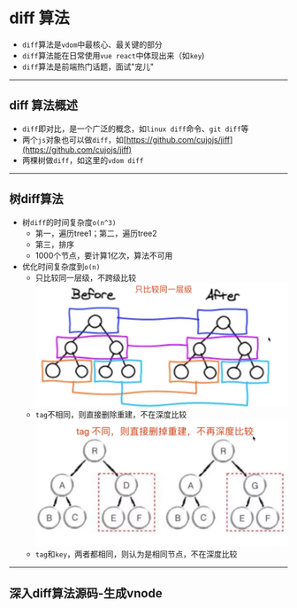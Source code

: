 # diff 算法

- `diff`算法是`vdom`中最核心、最关键的部分
- `diff`算法能在日常使用`vue react`中体现出来（如`key`)
- `diff`算法是前端热门话题，面试"宠儿"

- - -

## diff 算法概述

- `diff`即对比，是一个广泛的概念，如`linux diff`命令、`git diff`等
- 两个`js`对象也可以做`diff`，如[https://github.com/cujojs/jiff](https://github.com/cujojs/jiff)
- 两棵树做`diff`，如这里的`vdom diff`

- - -

## 树diff算法

- 树`diff`的时间复杂度`o(n^3)`
  - 第一，遍历tree1；第二，遍历tree2
  - 第三，排序
  - 1000个节点，要计算1亿次，算法不可用
- 优化时间复杂度到`o(n)`
  - 只比较同一层级，不跨级比较
  ![只比较同一层级](./images/%E5%8F%AA%E6%98%AF%E6%AF%94%E8%BE%83%E5%90%8C%E4%B8%80%E5%B1%82%E7%BA%A7.jpg)
  - `tag`不相同，则直接删除重建，不在深度比较
  ![tag不相同直接删除](./images/tag%E4%B8%8D%E5%90%8C%E7%9B%B4%E6%8E%A5%E5%88%A0%E6%8E%89.jpg)
  - `tag`和`key`，两者都相同，则认为是相同节点，不在深度比较

- - -

## 深入diff算法源码-生成vnode

